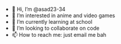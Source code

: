 - 👋 Hi, I’m @asad23-34
- 👀 I’m interested in anime and video games
- 🌱 I’m currently learning at school
- 💞️ I’m looking to collaborate on code
- 📫 How to reach me: just email me bah

<!---
asad23-34/asad23-34 is a ✨ special ✨ repository because its `README.md` (this file) appears on your GitHub profile.
You can click the Preview link to take a look at your changes.
--->
